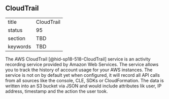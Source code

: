 ## CloudTrail


|          |            |
| -------- | ---------- |
| title    | CloudTrail |
| status   | 95         |
| section  | TBD        |
| keywords | TBD        |



The AWS CloudTrail [@hid-sp18-518-CloudTrail] service is an activity
recording service provided by Amazon Web Services. The service allows
you to track the history of account usage for your AWS instances. The
service is not on by default yet when configured, it will record all API
calls from all sources like the console, CLE, SDKs or CloudFormation.
The data is written into an S3 bucket via JSON and would include
attributes lik user, IP address, timestamp and the action the user took.
